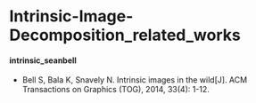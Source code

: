# Intrinsic-Image-Decomposition_related_works

#### intrinsic_seanbell
-  Bell S, Bala K, Snavely N. Intrinsic images in the wild[J]. ACM Transactions on Graphics (TOG), 2014, 33(4): 1-12.
